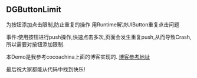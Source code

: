 ## DGButtonLimit
为按钮添加点击限制,防止重复的操作
用Runtime解决UIButton重复点击问题


事件:使用按钮进行push操作,快速点击多次,页面会发生重复push,从而导致Crash,所以需要对按钮添加限制.

本Demo是我参考cocoachina上面的博客实现的.
[博客参考地址](http://www.jianshu.com/p/61416980c3d9)

最后祝大家都能从代码中找到快乐!

     

    